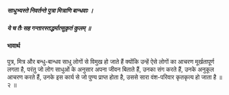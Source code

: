 ##### साधुभ्यस्ते निवर्तन्ते पुत्रा मित्राणि बान्धवाः ।
##### ये च तैः सह गन्तारस्तद्धर्मात्सुकृतं कुलम् ॥

#### भावार्थ

पुत्र, मित्र और बन्धु-बान्धव साधु लोगों से विमुख हो जाते हैं क्योंकि उन्हें ऐसे लोगों का आचरण मूर्खतापूर्ण लगता है, परंतु जो लोग साधुओं के अनुसार अपना जीवन बिताते हैं, उनका संग करते हैं, उनके अनुकूल आचरण करते हैं, उनके इस कार्य से जो पुण्य प्राप्त होता है, उससे सारा वंश-परिवार कृतकृत्य हो जाता है ॥ २ ॥